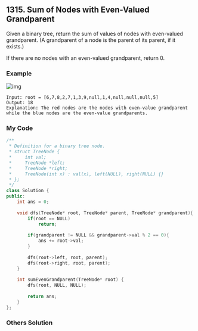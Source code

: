 ## 1315. Sum of Nodes with Even-Valued Grandparent

Given a binary tree, return the sum of values of nodes with even-valued grandparent.  (A grandparent of a node is the parent of its parent, if it exists.)

If there are no nodes with an even-valued grandparent, return 0.


### Example
![img](https://assets.leetcode.com/uploads/2019/07/24/1473_ex1.png "img")
```
Input: root = [6,7,8,2,7,1,3,9,null,1,4,null,null,null,5]
Output: 18
Explanation: The red nodes are the nodes with even-value grandparent while the blue nodes are the even-value grandparents.
```

### My Code
```c++
/**
 * Definition for a binary tree node.
 * struct TreeNode {
 *     int val;
 *     TreeNode *left;
 *     TreeNode *right;
 *     TreeNode(int x) : val(x), left(NULL), right(NULL) {}
 * };
 */
class Solution {
public:
    int ans = 0;
    
    void dfs(TreeNode* root, TreeNode* parent, TreeNode* grandparent){
        if(root == NULL)
            return;
        
        if(grandparent != NULL && grandparent->val % 2 == 0){
            ans += root->val;
        }
        
        dfs(root->left, root, parent);
        dfs(root->right, root, parent);
    }
    
    int sumEvenGrandparent(TreeNode* root) {
        dfs(root, NULL, NULL);
        
        return ans;
    }
};
```

### Others Solution
```c++
```

